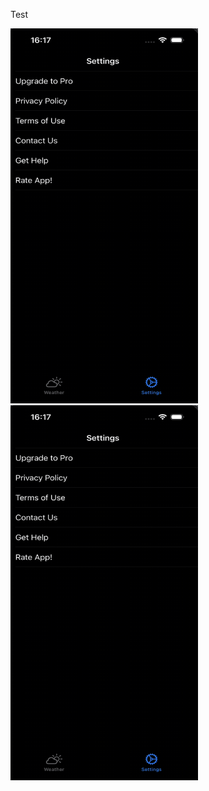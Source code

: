 Test

<img src="https://github.com/DeVIn4I/BrightSky/blob/main/Assets/test.gif" width="300" height="600">
<img src="https://github.com/DeVIn4I/BrightSky/blob/main/Assets/test.gif" width="300" height="600">
